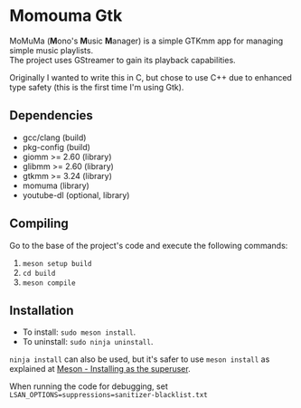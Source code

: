 # Momouma Gtk

MoMuMa (**M**ono's **M**usic **M**anager) is a simple GTKmm app for managing simple music playlists.  
The project uses GStreamer to gain its playback capabilities.

Originally I wanted to write this in C, but chose to use C++ due to enhanced type safety (this is the first time I'm using Gtk).

## Dependencies

- gcc/clang (build)
- pkg-config (build)
- giomm >= 2.60 (library)
- glibmm >= 2.60 (library)
- gtkmm >= 3.24 (library)
- momuma (library)
- youtube-dl (optional, library)

## Compiling

Go to the base of the project's code and execute the following commands:

1. `meson setup build`
2. `cd build`
3. `meson compile`

## Installation

- To install:   `sudo meson install`.
- To uninstall: `sudo ninja uninstall`.

`ninja install` can also be used, but it's safer to use `meson install` as explained at
[Meson - Installing as the superuser](https://mesonbuild.com/Installing.html#installing-as-the-superuser).

When running the code for debugging, set `LSAN_OPTIONS=suppressions=sanitizer-blacklist.txt`
